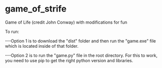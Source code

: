 # game_of_strife
Game of Life (credit John Conway) with modifications for fun


To run: 

---Option 1 is to download the "dist" folder and then run the "game.exe" file
which is located inside of that folder. 
	
---Option 2 is to run the "game.py" file in the root directory. For this to work, you need to use pip to get 
the right python version and libraries.
